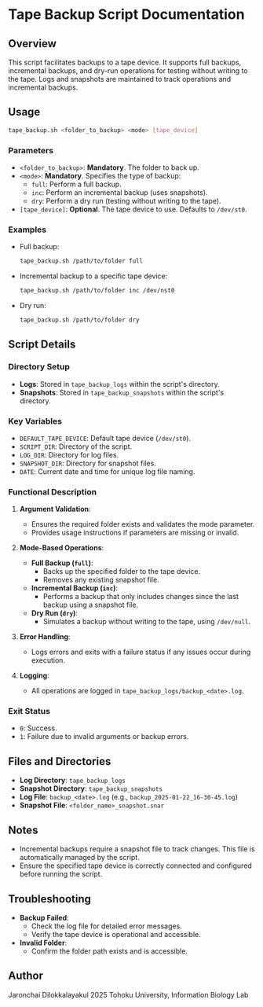 # Tape Backup Script Documentation

## Overview
This script facilitates backups to a tape device. It supports full backups, incremental backups, and dry-run operations for testing without writing to the tape. Logs and snapshots are maintained to track operations and incremental backups.

## Usage
```bash
tape_backup.sh <folder_to_backup> <mode> [tape_device]
```

### Parameters
- `<folder_to_backup>`: **Mandatory**. The folder to back up.
- `<mode>`: **Mandatory**. Specifies the type of backup:
  - `full`: Perform a full backup.
  - `inc`: Perform an incremental backup (uses snapshots).
  - `dry`: Perform a dry run (testing without writing to the tape).
- `[tape_device]`: **Optional**. The tape device to use. Defaults to `/dev/st0`.

### Examples
- Full backup:
  ```bash
  tape_backup.sh /path/to/folder full
  ```
- Incremental backup to a specific tape device:
  ```bash
  tape_backup.sh /path/to/folder inc /dev/nst0
  ```
- Dry run:
  ```bash
  tape_backup.sh /path/to/folder dry
  ```

## Script Details

### Directory Setup
- **Logs**: Stored in `tape_backup_logs` within the script's directory.
- **Snapshots**: Stored in `tape_backup_snapshots` within the script's directory.

### Key Variables
- `DEFAULT_TAPE_DEVICE`: Default tape device (`/dev/st0`).
- `SCRIPT_DIR`: Directory of the script.
- `LOG_DIR`: Directory for log files.
- `SNAPSHOT_DIR`: Directory for snapshot files.
- `DATE`: Current date and time for unique log file naming.

### Functional Description
1. **Argument Validation**:
   - Ensures the required folder exists and validates the mode parameter.
   - Provides usage instructions if parameters are missing or invalid.

2. **Mode-Based Operations**:
   - **Full Backup (`full`)**:
     - Backs up the specified folder to the tape device.
     - Removes any existing snapshot file.
   - **Incremental Backup (`inc`)**:
     - Performs a backup that only includes changes since the last backup using a snapshot file.
   - **Dry Run (`dry`)**:
     - Simulates a backup without writing to the tape, using `/dev/null`.

3. **Error Handling**:
   - Logs errors and exits with a failure status if any issues occur during execution.

4. **Logging**:
   - All operations are logged in `tape_backup_logs/backup_<date>.log`.

### Exit Status
- `0`: Success.
- `1`: Failure due to invalid arguments or backup errors.

## Files and Directories
- **Log Directory**: `tape_backup_logs`
- **Snapshot Directory**: `tape_backup_snapshots`
- **Log File**: `backup_<date>.log` (e.g., `backup_2025-01-22_16-30-45.log`)
- **Snapshot File**: `<folder_name>_snapshot.snar`

## Notes
- Incremental backups require a snapshot file to track changes. This file is automatically managed by the script.
- Ensure the specified tape device is correctly connected and configured before running the script.

## Troubleshooting
- **Backup Failed**:
  - Check the log file for detailed error messages.
  - Verify the tape device is operational and accessible.
- **Invalid Folder**:
  - Confirm the folder path exists and is accessible.

## Author
Jaronchai Dilokkalayakul
2025 Tohoku University, Information Biology Lab
